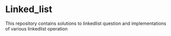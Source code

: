 # Linked_list
This repository contains solutions to linkedlist question and implementations of various linkedlist operation
